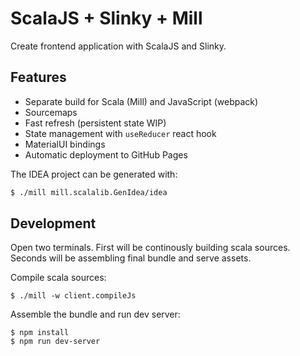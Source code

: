 ScalaJS + Slinky + Mill
=============

Create frontend application with ScalaJS and Slinky.

Features
--------

- Separate build for Scala (Mill) and JavaScript (webpack)
- Sourcemaps
- Fast refresh (persistent state WIP)
- State management with `useReducer` react hook
- MaterialUI bindings
- Automatic deployment to GitHub Pages

The IDEA project can be generated with:
```sh
$ ./mill mill.scalalib.GenIdea/idea
```

Development
-----------

Open two terminals. First will be continously building scala sources. Seconds will be assembling final bundle and serve assets.

Compile scala sources:
```
$ ./mill -w client.compileJs
```

Assemble the bundle and run dev server:
```
$ npm install
$ npm run dev-server
```
